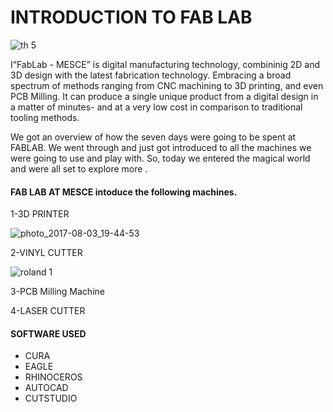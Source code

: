 # INTRODUCTION TO FAB LAB
![th 5](https://user-images.githubusercontent.com/31272035/30199762-2f9d11a6-9485-11e7-90e2-51f2c9418744.jpg)

I“FabLab - MESCE” is digital manufacturing technology, combininig 2D and 3D design with the latest fabrication technology. 
Embracing a broad spectrum of methods ranging from CNC machining to 3D printing, and even PCB Milling. It can produce a single 
unique product from a digital design in a matter of minutes- and at a very low cost in comparison to traditional tooling methods.

We got an overview of how the seven days were going to be spent at FABLAB. We went through and just got introduced to 
all the machines we were going to use and play with. So, today we entered the magical world and were all set to explore more .
#### FAB LAB AT MESCE intoduce the following machines.
1-3D PRINTER

![photo_2017-08-03_19-44-53](https://user-images.githubusercontent.com/31272035/30199906-cfbc00fc-9485-11e7-95d8-13a5185e4007.jpg)

2-VINYL CUTTER

![roland 1](https://user-images.githubusercontent.com/31272035/30200012-4d9afe10-9486-11e7-8040-a4adf81beba7.jpg)

3-PCB Milling Machine

4-LASER CUTTER

#### SOFTWARE USED
  * CURA
  * EAGLE
  * RHINOCEROS
  * AUTOCAD
  * CUTSTUDIO
  
  
  
  

